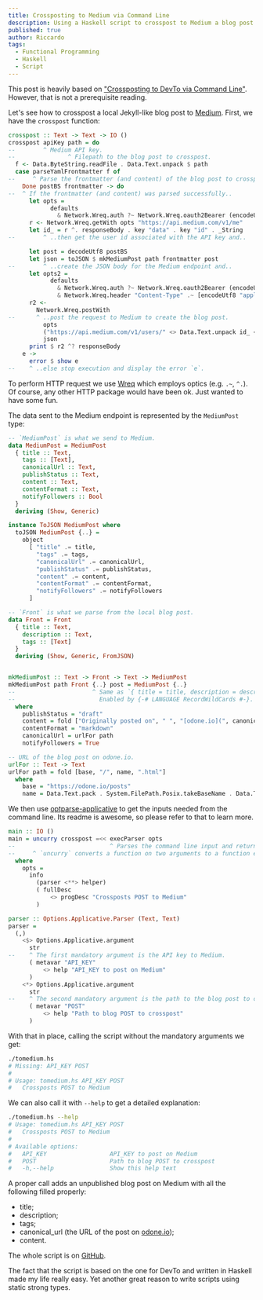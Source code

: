 ```yaml
---
title: Crossposting to Medium via Command Line
description: Using a Haskell script to crosspost to Medium a blog post with a frontmatter as used in Jekyll markdown files
published: true
author: Riccardo
tags:
  - Functional Programming
  - Haskell
  - Script
---
```


This post is heavily based on ["Crossposting to DevTo via Command Line"](https://odone.io/posts/2020-01-13-crossposting-via-command-line.html). However, that is not a prerequisite reading.

Let's see how to crosspost a local Jekyll-like blog post to [Medium](https://medium.com). First, we have the `crosspost` function:

```hs
crosspost :: Text -> Text -> IO ()
crosspost apiKey path = do
--        ^ Medium API key.
--               ^ Filepath to the blog post to crosspost.
  f <- Data.ByteString.readFile . Data.Text.unpack $ path
  case parseYamlFrontmatter f of
--     ^ Parse the frontmatter (and content) of the blog post to crosspost.
    Done postBS frontmatter -> do
--  ^ If the frontmatter (and content) was parsed successfully..
      let opts =
            defaults
              & Network.Wreq.auth ?~ Network.Wreq.oauth2Bearer (encodeUtf8 apiKey)
      r <- Network.Wreq.getWith opts "https://api.medium.com/v1/me"
      let id_ = r ^. responseBody . key "data" . key "id" . _String
--        ^ ..then get the user id associated with the API key and..

      let post = decodeUtf8 postBS
      let json = toJSON $ mkMediumPost path frontmatter post
--        ^ ..create the JSON body for the Medium endpoint and..
      let opts2 =
            defaults
              & Network.Wreq.auth ?~ Network.Wreq.oauth2Bearer (encodeUtf8 apiKey)
              & Network.Wreq.header "Content-Type" .~ [encodeUtf8 "application/json; charset=utf-8"]
      r2 <-
        Network.Wreq.postWith
--      ^ ..post the request to Medium to create the blog post.
          opts
          ("https://api.medium.com/v1/users/" <> Data.Text.unpack id_ <> "/posts")
          json
      print $ r2 ^? responseBody
    e ->
      error $ show e
--    ^ ..else stop execution and display the error `e`.
```

To perform HTTP request we use [Wreq](https://hackage.haskell.org/package/wreq) which employs optics (e.g. `.~`, `^.`). Of course, any other HTTP package would have been ok. Just wanted to have some fun.

The data sent to the Medium endpoint is represented by the `MediumPost` type:

```hs
-- `MediumPost` is what we send to Medium.
data MediumPost = MediumPost
  { title :: Text,
    tags :: [Text],
    canonicalUrl :: Text,
    publishStatus :: Text,
    content :: Text,
    contentFormat :: Text,
    notifyFollowers :: Bool
  }
  deriving (Show, Generic)

instance ToJSON MediumPost where
  toJSON MediumPost {..} =
    object
      [ "title" .= title,
        "tags" .= tags,
        "canonicalUrl" .= canonicalUrl,
        "publishStatus" .= publishStatus,
        "content" .= content,
        "contentFormat" .= contentFormat,
        "notifyFollowers" .= notifyFollowers
      ]

-- `Front` is what we parse from the local blog post.
data Front = Front
  { title :: Text,
    description :: Text,
    tags :: [Text]
  }
  deriving (Show, Generic, FromJSON)


mkMediumPost :: Text -> Front -> Text -> MediumPost
mkMediumPost path Front {..} post = MediumPost {..}
--                      ^ Same as `{ title = title, description = description, tags = tags }`.
--                        Enabled by {-# LANGUAGE RecordWildCards #-}.
  where
    publishStatus = "draft"
    content = fold ["Originally posted on", " ", "[odone.io](", canonicalUrl, ").\n\n---\n\n", post]
    contentFormat = "markdown"
    canonicalUrl = urlFor path
    notifyFollowers = True

-- URL of the blog post on odone.io.
urlFor :: Text -> Text
urlFor path = fold [base, "/", name, ".html"]
  where
    base = "https://odone.io/posts"
    name = Data.Text.pack . System.FilePath.Posix.takeBaseName . Data.Text.unpack $ path
```

We then use [optparse-applicative](https://hackage.haskell.org/package/optparse-applicative) to get the inputs needed from the command line. Its readme is awesome, so please refer to that to learn more.

```hs
main :: IO ()
main = uncurry crosspost =<< execParser opts
--                           ^ Parses the command line input and returns a tuple (String, String).
--     ^ `uncurry` converts a function on two arguments to a function expecting a tuple.
  where
    opts =
      info
        (parser <**> helper)
        ( fullDesc
            <> progDesc "Crossposts POST to Medium"
        )

parser :: Options.Applicative.Parser (Text, Text)
parser =
  (,)
    <$> Options.Applicative.argument
      str
--    ^ The first mandatory argument is the API key to Medium.
      ( metavar "API_KEY"
          <> help "API_KEY to post on Medium"
      )
    <*> Options.Applicative.argument
      str
--    ^ The second mandatory argument is the path to the blog post to crosspost.
      ( metavar "POST"
          <> help "Path to blog POST to crosspost"
      )
```

With that in place, calling the script without the mandatory arguments we get:

```bash
./tomedium.hs
# Missing: API_KEY POST
#
# Usage: tomedium.hs API_KEY POST
#   Crossposts POST to Medium
```

We can also call it with `--help` to get a detailed explanation:

```bash
./tomedium.hs --help
# Usage: tomedium.hs API_KEY POST
#   Crossposts POST to Medium
#
# Available options:
#   API_KEY                  API_KEY to post on Medium
#   POST                     Path to blog POST to crosspost
#   -h,--help                Show this help text
```

A proper call adds an unpublished blog post on Medium with all the following filled properly:

- title;
- description;
- tags;
- canonical\_url (the URL of the post on [odone.io](https://odone.io));
- content.

The whole script is on [GitHub](https://github.com/3v0k4/contact-page/blob/6863fcd7c5a570269f93e94cb50a84f7e67161be/blog/tomedium.hs).

The fact that the script is based on the one for DevTo and written in Haskell made my life really easy. Yet another great reason to write scripts using static strong types.
